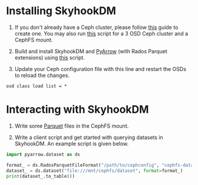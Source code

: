 <!---
  Licensed to the Apache Software Foundation (ASF) under one
  or more contributor license agreements.  See the NOTICE file
  distributed with this work for additional information
  regarding copyright ownership.  The ASF licenses this file
  to you under the Apache License, Version 2.0 (the
  "License"); you may not use this file except in compliance
  with the License.  You may obtain a copy of the License at

    http://www.apache.org/licenses/LICENSE-2.0

  Unless required by applicable law or agreed to in writing,
  software distributed under the License is distributed on an
  "AS IS" BASIS, WITHOUT WARRANTIES OR CONDITIONS OF ANY
  KIND, either express or implied.  See the License for the
  specific language governing permissions and limitations
  under the License.
-->

# Installing SkyhookDM

1. If you don't already have a Ceph cluster, please follow [this](https://blog.risingstack.com/ceph-storage-deployment-vm/) guide to create one. You may also run [this](../scripts/deploy_ceph.sh) script for a 3 OSD Ceph cluster and a CephFS mount.

2. Build and install SkyhookDM and [PyArrow](https://pypi.org/project/pyarrow/) (with Rados Parquet extensions) using [this](../scripts/deploy_skyhook.sh) script.

3. Update your Ceph configuration file with this line and restart the OSDs to reload the changes.
```
osd class load list = *
```

# Interacting with SkyhookDM

1. Write some [Parquet](https://parquet.apache.org/) files in the CephFS mount.

2. Write a client script and get started with querying datasets in SkyhookDM. An example script is given below.
```python
import pyarrow.dataset as ds

format_ = ds.RadosParquetFileFormat("/path/to/cephconfig", "cephfs-data-pool-name")
dataset_ = ds.dataset("file:///mnt/cephfs/dataset", format=format_)
print(dataset_.to_table())
```

